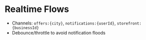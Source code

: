 # Realtime Flows
- Channels: `offers:{city}`, `notifications:{userId}`, `storefront:{businessId}`
- Debounce/throttle to avoid notification floods
